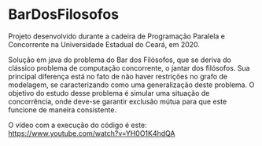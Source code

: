 # BarDosFilosofos

Projeto desenvolvido durante a cadeira de Programação Paralela e Concorrente na Universidade Estadual do Ceará, em 2020.

Solução em java do problema do Bar dos Filósofos, que se deriva do clássico problema de computação
concorrente, o jantar dos filósofos. Sua principal diferença está no fato de não haver restrições
no grafo de modelagem, se caracterizando como uma generalização deste problema. O
objetivo do estudo desse problema é simular uma situação de concorrência, onde deve-se
garantir exclusão mútua para que este funcione de maneira consistente. 

O vídeo com a execução do código é este: https://www.youtube.com/watch?v=YH0O1K4hdQA


